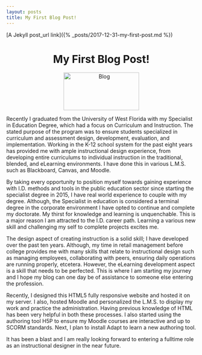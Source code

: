 ```yaml
---
layout: posts
title: My First Blog Post!
---
```

[A Jekyll post_url link]({% _posts/2017-12-31-my-first-post.md %})
<center><h1> My First Blog Post! </h1></center>
<center><img src="https://get.pxhere.com/photo/word-alphabet-scrabble-brand-product-font-text-letters-blog-fashion-accessory-1099379.jpg" width="200" height="100" alt="Blog"></center>
<p> </p>


Recently I graduated from the University of West Florida with my Specialist in Education Degree, which had a focus on Curriculum and Instruction. The stated purpose of the program was to ensure students specialized in curriculum and assessment design, development, evaluation, and implementation. Working in the K-12 school system for the past eight years has provided me with ample instructional design experience, from developing entire curriculums to individual instruction in the traditional, blended, and eLearning environments. I have done this in various L.M.S. such as Blackboard, Canvas, and Moodle.


By taking every opportunity to position myself towards gaining experience with I.D. methods and tools in the public education sector since starting the specialist degree in 2015, I have real world experience to couple with my degree. Although, the Specialist in education is considered a terminal degree in the corporate environment I have opted to continue and complete my doctorate. My thirst for knowledge and learning is unquenchable. This is a major reason I am attracted to the I.D. career path. Learning a various new skill and challenging my self to complete projects excites me.


The design aspect of creating instruction is a solid skill; I have developed over the past ten years. Although, my time in retail management before college provides me with many skills that relate to instructional design such as managing employees, collaborating with peers, ensuring daily operations are running properly, etcetera. However, the eLearning development aspect is a skill that needs to be perfected. This is where I am starting my journey and I hope my blog can one day be of assistance to someone else entering the profession.


Recently, I designed this HTML5 fully responsive website and hosted it on my server. I also, hosted Moodle and personalized the L.M.S. to display my work and practice the administration. Having previous knowledge of HTML has been very helpful in both these processes. I also started using the authoring tool H5P to ensure my Moodle courses are interactive and up to SCORM standards. Next, I plan to install Adapt to learn a new authoring tool.


It has been a blast and I am really looking forward to entering a fulltime role as an instructional designer in the near future.
